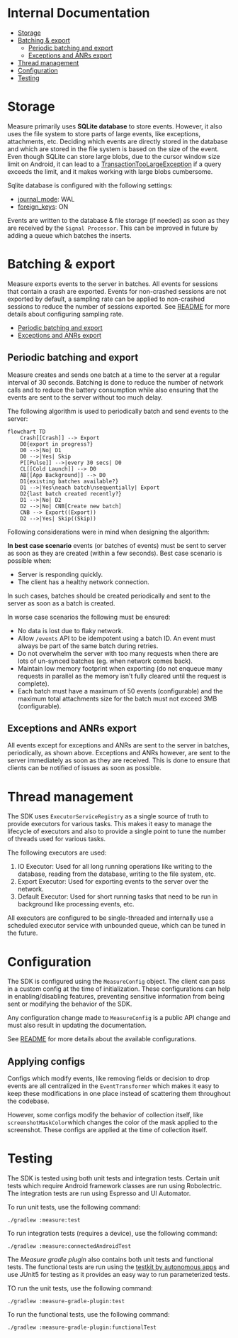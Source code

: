 # Internal Documentation

* [Storage](#storage)
* [Batching & export](#batching--export)
    * [Periodic batching and export](#periodic-batching-and-export)
    * [Exceptions and ANRs export](#exceptions-and-anrs-export)
* [Thread management](#thread-management)
* [Configuration](#configuration)
* [Testing](#testing)

# Storage

Measure primarily uses **SQLite database** to store events. However, it also uses the file system to
store parts of large events, like exceptions, attachments, etc. Deciding which events are directly
stored in the database and which are stored in the file system is based on the size of the event.
Even though SQLite can store large blobs, due to the cursor window size limit on Android, it can
lead to
a [TransactionTooLargeException](https://developer.android.com/reference/android/os/TransactionTooLargeException)
if a query exceeds the limit, and it makes working with large blobs cumbersome.

Sqlite database is configured with the following settings:

* [journal_mode](https://sqlite.org/pragma.html#pragma_journal_mode): WAL
* [foreign_keys](https://sqlite.org/pragma.html#pragma_foreign_keys): ON

Events are written to the database & file storage (if needed) as soon as they are received by
the `Signal Processor`. This can be improved in future by adding a queue which batches the inserts.

# Batching & export

Measure exports events to the server in batches. All events for sessions that contain a crash are
exported. Events for non-crashed sessions are not exported by default, a sampling rate can be
applied to non-crashed sessions to reduce the number of sessions exported.
See [README](../README.md) for more details about configuring sampling rate.

* [Periodic batching and export](#periodic-batching-and-export)
* [Exceptions and ANRs export](#exceptions-and-anrs-export)

## Periodic batching and export

Measure creates and sends one batch at a time to the server at a regular interval of 30 seconds.
Batching is done to reduce the number of network calls and to reduce the battery consumption while
also ensuring that the events are sent to the server without too much delay.

The following algorithm is used to periodically batch and send events to the server:

```mermaid
flowchart TD
    Crash[[Crash]] --> Export
    D0{export in progress?}
    D0 -->|No| D1
    D0 -->|Yes| Skip
    P[[Pulse]] -->|every 30 secs| D0
    CL[[Cold Launch]] --> D0
    AB[[App Background]] --> D0
    D1{existing batches available?}
    D1 -->|Yes\neach batch\nsequentially| Export
    D2{last batch created recently?}
    D1 -->|No| D2
    D2 -->|No| CNB[Create new batch]
    CNB --> Export((Export))
    D2 -->|Yes| Skip((Skip))
```

Following considerations were in mind when designing the algorithm:

**In best case scenario** events (or batches of events) must be sent to server as soon as they are
created (within a few seconds). Best case scenario is possible when:

* Server is responding quickly.
* The client has a healthy network connection.

In such cases, batches should be created periodically and sent to the server as soon as a batch
is created.

In worse case scenarios the following must be ensured:

* No data is lost due to flaky network.
* Allow `/events` API to be idempotent using a batch ID. An event must always be part of the
  same batch during retries.
* Do not overwhelm the server with too many requests when there are lots of un-synced batches (eg.
  when network comes back).
* Maintain low memory footprint when exporting (do not enqueue many requests in parallel as the
  memory isn't fully cleared until the request is complete).
* Each batch must have a maximum of 50 events (configurable) and the maximum total attachments size
  for the batch must not exceed 3MB (configurable).

## Exceptions and ANRs export

All events except for exceptions and ANRs are sent to the server in batches, periodically, as shown
above. Exceptions
and ANRs however, are sent to the server immediately as soon as they are received. This is done to
ensure that clients
can be notified of issues as soon as possible.

# Thread management

The SDK uses `ExecutorServiceRegistry` as a single source of truth to provide executors for various
tasks. This makes it easy to manage the lifecycle of executors and also to provide a single point to
tune the number of threads used for various tasks.

The following executors are used:

1. IO Executor: Used for all long running operations like writing to the database, reading from the
   database,
   writing to the file system, etc.
2. Export Executor: Used for exporting events to the server over the network.
3. Default Executor: Used for short running tasks that need to be run in background like processing
   events, etc.

All executors are configured to be single-threaded and internally use a scheduled executor service
with unbounded queue, which can be tuned in the future.

# Configuration

The SDK is configured using the `MeasureConfig` object. The client can pass in a custom config at
the time of initialization. These configurations can help in enabling/disabling features, preventing
sensitive information from being sent or modifying the behavior of the SDK.

Any configuration change made to `MeasureConfig` is a public API change and must also result in
updating the documentation.

See [README](../../docs/android/configuration-options.md) for more details about the
available configurations.

## Applying configs

Configs which modify events, like removing fields or decision to drop events are all centralized in
the `EventTransformer` which makes it easy to keep these modifications in one place instead of
scattering them throughout the codebase.

However, some configs modify the behavior of collection itself, like `screenshotMaskColor`which
changes
the color of the mask applied to the screenshot. These configs are applied at the time of collection
itself.

# Testing

The SDK is tested using both unit tests and integration tests. Certain unit tests which require
Android framework classes are run using Robolectric. The integration tests are run using Espresso
and UI Automator.

To run unit tests, use the following command:

```shell
./gradlew :measure:test
```

To run integration tests (requires a device), use the following command:

```shell
./gradlew :measure:connectedAndroidTest
```

The _Measure gradle plugin_ also contains both unit tests and functional tests. The functional tests
are run using
the [testkit by autonomous apps](https://github.com/autonomousapps/dependency-analysis-gradle-plugin/tree/main/testkit)
and use JUnit5 for testing as it provides an easy way to run parameterized tests.

TO run the unit tests, use the following command:

```shell
./gradlew :measure-gradle-plugin:test
```

To run the functional tests, use the following command:

```shell
./gradlew :measure-gradle-plugin:functionalTest
```
